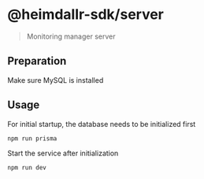 # @heimdallr-sdk/server

> Monitoring manager server

## Preparation

Make sure MySQL is installed

## Usage

For initial startup, the database needs to be initialized first

```bash
npm run prisma
```

Start the service after initialization

```bash
npm run dev
```
